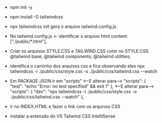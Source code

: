 - npm init -y

- npm install -D tailwindcss

- npx tailwindcss init
gera o arquivo tailwind.config.js

- No tailwind.config.js <- identificar o arquivo html
content: ["./public/*.html"],

- Criar os arquivos STYLE.CSS e TAILWIND.CSS
    color no STYLE.CSS   
        @tailwind base;
        @tailwind components;
        @tailwind utilities;

- identifica o caminho dos arquivos css e fica observando eles
npx tailwindcss -i ./public/css/style.css -o ./public/css/tailwind.css --watch 

- Em PACKAGE.JSON ir em  "scripts"  <--E alterar para-->
"scripts": {
    "test": "echo \"Error: no test specified\" && exit 1"
  },
        <--E alterar para-->
"scripts": {
    "dev": "npx tailwindcss -i ./public/css/style.css -o ./public/css/tailwind.css --watch"
  },

- ir no INDEX.HTML e fazer o link com os arquivos CSS

- instalar a extensão do VS 
Tailwind CSS IntelliSense